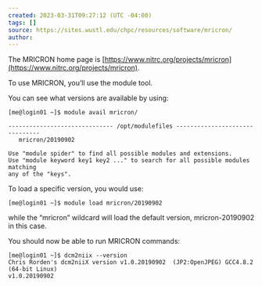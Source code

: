 ```yaml
---
created: 2023-03-31T09:27:12 (UTC -04:00)
tags: []
source: https://sites.wustl.edu/chpc/resources/software/mricron/
author:
---
```


The MRICRON home page is [https://www.nitrc.org/projects/mricron](https://www.nitrc.org/projects/mricron).

To use MRICRON, you’ll use the module tool.

You can see what versions are available by using:

```
[me@login01 ~]$ module avail mricron/

------------------------------ /opt/modulefiles -------------------------------
   mricron/20190902

Use "module spider" to find all possible modules and extensions.
Use "module keyword key1 key2 ..." to search for all possible modules matching
any of the "keys".
```

To load a specific version, you would use:

```
[me@login01 ~]$ module load mricron/20190902
```

while the “mricron” wildcard will load the default version, mricron-20190902 in this case.

You should now be able to run MRICRON commands:

```
[me@login01 ~]$ dcm2niix --version
Chris Rorden's dcm2niiX version v1.0.20190902  (JP2:OpenJPEG) GCC4.8.2 (64-bit Linux)
v1.0.20190902
```
